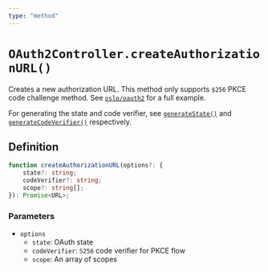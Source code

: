 ```yaml
---
type: "method"
---
```


# `OAuth2Controller.createAuthorizationURL()`

Creates a new authorization URL. This method only supports `$256` PKCE code challenge method. See [`oslo/oauth2`](/reference/oauth2) for a full example. 

For generating the state and code verifier, see [`generateState()`](ref:oauth2) and [`generateCodeVerifier()`](ref:oauth2) respectively.

## Definition

```ts
function createAuthorizationURL(options?: {
	state?: string;
	codeVerifier?: string;
	scope?: string[];
}): Promise<URL>;
```

### Parameters

- `options`
  - `state`: OAuth state
  - `codeVerifier`: `S256` code verifier for PKCE flow
  - `scope`: An array of scopes
